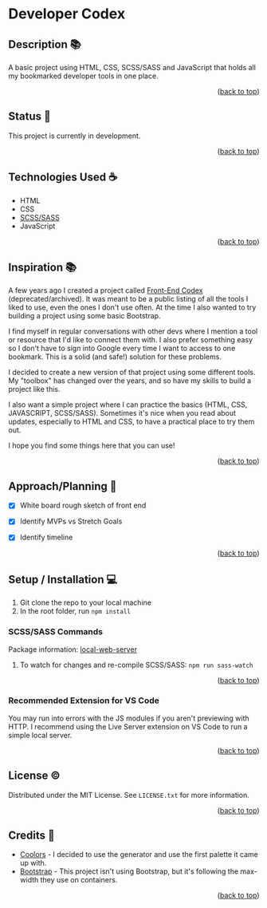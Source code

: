 # Developer Codex

<!-- Todo: Add table of contents 📑 -->
## Description 📚

A basic project using HTML, CSS, SCSS/SASS and JavaScript that holds all my bookmarked developer tools in one place.

<p align="right">(<a href="#top">back to top</a>)</p>

## Status 📶

This project is currently in development. 

<p align="right">(<a href="#top">back to top</a>)</p>

## Technologies Used ☕️

*   HTML
*   CSS
*   [SCSS/SASS](https://sass-lang.com/)
*   JavaScript



<p align="right">(<a href="#top">back to top</a>)</p>

## Inspiration 📚

<!-- [![Product Name Screen Shot][product-screenshot]](https://example.com) -->

<!-- Todo: add some b-Movie posters for visuals -->

A few years ago I created a project called [Front-End Codex](https://github.com/MelanieL/front_end_codex) (deprecated/archived). It was meant to be a public listing of all the tools I liked to use, even the ones I don't use often. At the time I also wanted to try building a project using some basic Bootstrap.

I find myself in regular conversations with other devs where I mention a tool or resource that I'd like to connect them with. I also prefer something easy so I don't have to sign into Google every time I want to access to one bookmark. This is a solid (and safe!) solution for these problems.

I decided to create a new version of that project using some different tools. My "toolbox" has changed over the years, and so have my skills to build a project like this.

I also want a simple project where I can practice the basics (HTML, CSS, JAVASCRIPT, SCSS/SASS). Sometimes it's nice when you read about updates, especially to HTML and CSS, to have a practical place to try them out.

I hope you find some things here that you can use!

<p align="right">(<a href="#top">back to top</a>)</p>

## Approach/Planning 🚶

- [x] White board rough sketch of front end
- [x] Identify MVPs vs Stretch Goals
- [x] Identify timeline


<p align="right">(<a href="#top">back to top</a>)</p>

## Setup / Installation  💻

1. Git clone the repo to your local machine
2. In the root folder, run `npm install`
### SCSS/SASS Commands

Package information: [local-web-server](https://www.npmjs.com/package/sass)

1. To watch for changes and re-compile SCSS/SASS: `npm run sass-watch`

<p align="right">(<a href="#top">back to top</a>)</p>

### Recommended Extension for VS Code

You may run into errors with the JS modules if you aren't previewing with HTTP. I recommend using the Live Server extension on VS Code to run a simple local server. 

<p align="right">(<a href="#top">back to top</a>)</p>

## License ©️

Distributed under the MIT License. See `LICENSE.txt` for more information.

<p align="right">(<a href="#top">back to top</a>)</p>

<!-- ## Other Sections

[]

<p align="right">(<a href="#top">back to top</a>)</p>

 -->

<!-- ## Live Project Link 🔗 -->

<!-- Project Link: [https://github.com/github_username/repo_name](https://github.com/github_username/repo_name) -->

<!-- <p align="right">(<a href="#top">back to top</a>)</p> -->

## Credits 📝

* [Coolors](https://coolors.co/331832-d81e5b-f0544f-c6d8d3-fdf0d5) - I decided to use the generator and use the first palette it came up with.
* [Bootstrap](https://getbootstrap.com/docs/5.0/layout/containers/) - This project isn't using Bootstrap, but it's following the max-width they use on containers.

<p align="right">(<a href="#top">back to top</a>)</p>
